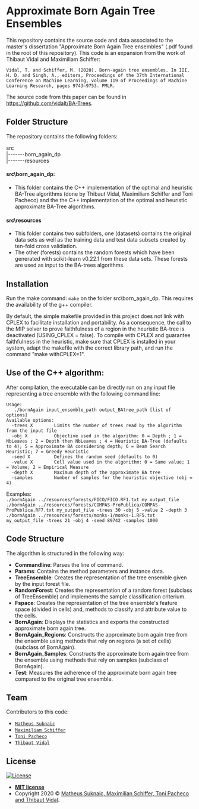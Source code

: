 # Approximate Born Again Tree Ensembles

This repository contains the source code and data associated to the master's dissertation "Approximate Born Again Tree ensembles" (.pdf found in the root of this repository). This code is an expansion  from the work of Thibaut Vidal and Maximiliam Schiffer: 

``Vidal, T. and Schiffer, M. (2020). Born-again tree ensembles. In III, H. D. and Singh, A., editors, Proceedings of the 37th International Conference on Machine Learning, volume 119 of Proceedings of Machine Learning Research, pages 9743–9753. PMLR.``

The source code from this paper can be found in https://github.com/vidalt/BA-Trees. 

## Folder Structure

The repository contains the following folders:

src<br>      |-------born_again_dp<br>     |-------resources<br>

#### src\born_again_dp:

* This folder contains the C++ implementation of the optimal and heuristic BA-Tree algorithms (done by Thibaut Vidal, Maximiliam Schiffer and Toni Pacheco) and the the C++ implementation of the optimal and heuristic approximate BA-Tree algorithms.

#### src\resources

* This folder contains two subfolders, one (datasets) contains the original data sets as well as the training data and test data subsets created by ten-fold cross validiation. 
* The other (forests) contains the random forests which have been generated with scikit-learn v0.22.1 from these data sets. These forests are used as input to the BA-trees algorithms.


## Installation

Run the make command: `make` on the folder src\born_again_dp. This requires the availability of the g++ compiler.<br> 

By default, the simple makefile provided in this project does not link with CPLEX to facilitate installation and portability.
As a consequence, the call to the MIP solver to prove faithfulness of a region in the heuristic BA-tree is deactivated (USING_CPLEX = false).
To compile with CPLEX and guarantee faithfulness in the heuristic, make sure that CPLEX is installed in your system, adapt the makefile with the correct library path, and run the command "make withCPLEX=1".


## Use of the C++ algorithm:

After compilation, the executable can be directly run on any input file representing a tree ensemble with the following command line:

```
Usage:
   ./bornAgain input_ensemble_path output_BAtree_path [list of options]
Available options:
  -trees X        Limits the number of trees read by the algorithm from the input file
  -obj X          Objective used in the algorithm: 0 = Depth ; 1 = NbLeaves ; 2 = Depth then NbLeaves ; 4 = Heuristic BA-Tree (defaults to 4); 5 = Approximate BA considering depth; 6 = Beam Search Heuristic; 7 = Greedy Heuristic
  -seed X         Defines the random seed (defaults to 0)
  -value X        Cell value used in the algorithm: 0 = Same value; 1 = Volume; 2 = Empirical Measure
  -depth X        Maximum depth of the approximate BA tree
  -samples        Number of samples for the heuristic objective (obj = 4) 
```
Examples: <br>
`./bornAgain ../resources/forests/FICO/FICO.RF1.txt my_output_file`<br>
`./bornAgain ../resources/forests/COMPAS-ProPublica/COMPAS-ProPublica.RF7.txt my_output_file -trees 30 -obj 5 -value 2 -depth 3`<br>
`./bornAgain ../resources/forests/monks-1/monks-1.RF5.txt my_output_file -trees 21 -obj 4 -seed 89742 -samples 1000`<br>

## Code Structure

The algorithm is structured in the following way:
* **Commandline**: Parses the line of command.
* **Params**: Contains the method parameters and instance data. 
* **TreeEnsemble**: Creates the representation of the tree ensemble given by the input forest file.
* **RandomForest**: Creates the representation of a random forest (subclass of TreeEnsemble) and implements the sample classification criterium.
* **Fspace**: Creates the representation of the tree ensemble's feature space (divided in cells) and, methods to classify and attribute value to the cells.
* **BornAgain**: Displays the statistics and exports the constructed approximate born again tree.
* **BornAgain_Regions**: Constructs the approximate born again tree from the ensemble using methods that rely on regions (a set of cells) (subclass of BornAgain).
* **BornAgain_Samples**: Constructs the approximate born again tree from the ensemble using methods that rely on samples (subclass of BornAgain).
* **Test**: Measures the adherence of the approximate born again tree compared to the original tree ensemble.

## Team

Contributors to this code:
* <a href="https://github.com/MatheusSuknaic" target="_blank">`Matheus Suknaic`</a>
* <a href="https://github.com/mxschffr" target="_blank">`Maximiliam Schiffer`</a>
* <a href="https://github.com/toni-tsp" target="_blank">`Toni Pacheco`</a>
* <a href="https://github.com/vidalt" target="_blank">`Thibaut Vidal`</a>

## License

[![License](http://img.shields.io/:license-mit-blue.svg?style=flat-square)](http://badges.mit-license.org)

- **[MIT license](http://opensource.org/licenses/mit-license.php)**
- Copyright 2020 © <a href="http://fvcproductions.com" target="_blank">Matheus Suknaic, Maximilian Schiffer, Toni Pacheco and Thibaut Vidal</a>.
